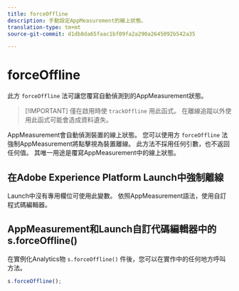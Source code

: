 ```yaml
---
title: forceOffline
description: 手動設定AppMeasurement的線上狀態。
translation-type: tm+mt
source-git-commit: d1db8da65faac1bf09fa2a290a2645092b542a35

---
```



# forceOffline

此方 `forceOffline` 法可讓您覆寫自動偵測到的AppMeasurement狀態。

> [!IMPORTANT] 僅在啟用時使 `trackOffline` 用此函式。 在離線追蹤以外使用此函式可能會造成資料遺失。

AppMeasurement會自動偵測裝置的線上狀態。 您可以使用方 `forceOffline` 法強制AppMeasurement將點擊視為裝置離線。 此方法不採用任何引數，也不返回任何值。 其唯一用途是覆寫AppMeasurement中的線上狀態。

## 在Adobe Experience Platform Launch中強制離線

Launch中沒有專用欄位可使用此變數。 依照AppMeasurement語法，使用自訂程式碼編輯器。

## AppMeasurement和Launch自訂代碼編輯器中的s.forceOffline()

在實例化Analytics物 `s.forceOffline()` 件後，您可以在實作中的任何地方呼叫方法。

```js
s.forceOffline();
```
